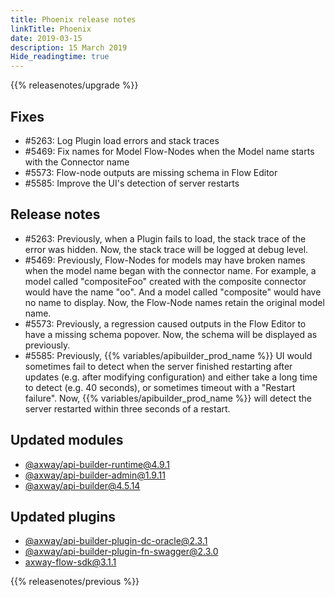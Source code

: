 ```yaml
---
title: Phoenix release notes
linkTitle: Phoenix
date: 2019-03-15
description: 15 March 2019
Hide_readingtime: true
---
```


{{% releasenotes/upgrade %}}
## Fixes

* #5263: Log Plugin load errors and stack traces
* #5469: Fix names for Model Flow-Nodes when the Model name starts with the Connector name
* #5573: Flow-node outputs are missing schema in Flow Editor
* #5585: Improve the UI's detection of server restarts

## Release notes

* #5263: Previously, when a Plugin fails to load, the stack trace of the error was hidden. Now, the stack trace will be logged at debug level.
* #5469: Previously, Flow-Nodes for models may have broken names when the model name began with the connector name. For example, a model called "compositeFoo" created with the composite connector would have the name "oo". And a model called "composite" would have no name to display. Now, the Flow-Node names retain the original model name.
* #5573: Previously, a regression caused outputs in the Flow Editor to have a missing schema popover. Now, the schema will be displayed as previously.
* #5585: Previously, {{% variables/apibuilder_prod_name %}} UI would sometimes fail to detect when the server finished restarting after updates (e.g. after modifying configuration) and either take a long time to detect (e.g. 40 seconds), or sometimes timeout with a "Restart failure". Now, {{% variables/apibuilder_prod_name %}} will detect the server restarted within three seconds of a restart.

## Updated modules

* [@axway/api-builder-runtime@4.9.1](https://www.npmjs.com/package/@axway/api-builder-runtime/v/4.9.1)
* [@axway/api-builder-admin@1.9.11](https://www.npmjs.com/package/@axway/api-builder-admin/v/1.9.11)
* [@axway/api-builder@4.5.14](https://www.npmjs.com/package/@axway/api-builder/v/4.5.14)

## Updated plugins

* [@axway/api-builder-plugin-dc-oracle@2.3.1](https://www.npmjs.com/package/@axway/api-builder-plugin-dc-oracle/v/2.3.1)
* [@axway/api-builder-plugin-fn-swagger@2.3.0](https://www.npmjs.com/package/@axway/api-builder-plugin-fn-swagger/v/2.3.0)
* [axway-flow-sdk@3.1.1](https://www.npmjs.com/package/axway-flow-sdk/v/3.1.1)


{{% releasenotes/previous %}}
